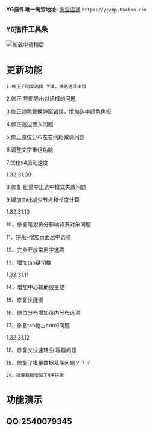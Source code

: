 **YG插件唯一淘宝地址:** [淘宝店铺](https://ygcnp.taobao.com/) `https://ygcnp.taobao.com` 

## `YG插件工具条`

![加载中请稍后](https://gdp.alicdn.com/imgextra/i2/410527756/O1CN014Fmzhv27AIMfDH77r_!!410527756.jpg "YG插件工具条")

# `更新功能`

`1.修正了同类选择 字体，线宽选项出错`

2.修正 导图导出对话框的问题

3.修正颜色替换弹窗错误，增加选中颜色色板

4.修正巡边置入问题

5.修正原位分布左右间距微调问题

6.调整文字重组功能

7.优化x4启动速度

1.32.31.09

8.修复 批量导出选中模式失效问题

9.增加曲线减少节点和长度计算

1.32.31.10

10，修复笔划拆分影响背景对象问题

11、拼版-增加页面居中选项

12、完全开放常用字选项

13、增加tab键切换

1.32.31.11

14、增加中心辅助线生成

15、修复快捷键

16、原位分布增加页内分布选项

17、修复tab抢占cdr的问题

1.32.31.12

18、修复文快速转曲 容器问题

19、修复了批量数据乱序问题？？？

`20、批量数据增加了N序拼版`
 
# `功能演示`

## QQ:2540079345

 
